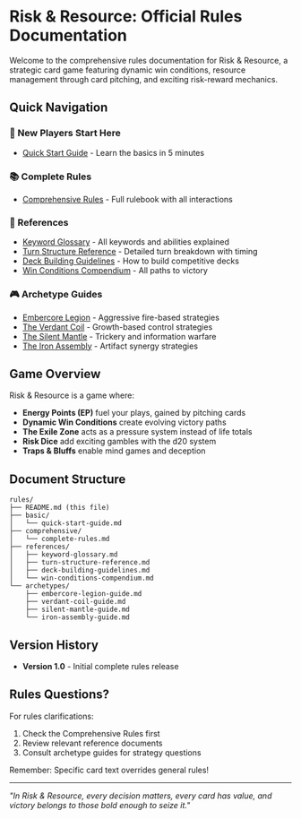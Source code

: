 # Risk & Resource: Official Rules Documentation

Welcome to the comprehensive rules documentation for Risk & Resource, a strategic card game featuring dynamic win conditions, resource management through card pitching, and exciting risk-reward mechanics.

## Quick Navigation

### 🎯 New Players Start Here
- [Quick Start Guide](basic/quick-start-guide.md) - Learn the basics in 5 minutes

### 📚 Complete Rules
- [Comprehensive Rules](comprehensive/complete-rules.md) - Full rulebook with all interactions

### 📖 References
- [Keyword Glossary](references/keyword-glossary.md) - All keywords and abilities explained
- [Turn Structure Reference](references/turn-structure-reference.md) - Detailed turn breakdown with timing
- [Deck Building Guidelines](references/deck-building-guidelines.md) - How to build competitive decks
- [Win Conditions Compendium](references/win-conditions-compendium.md) - All paths to victory

### 🎮 Archetype Guides
- [Embercore Legion](archetypes/embercore-legion-guide.md) - Aggressive fire-based strategies
- [The Verdant Coil](archetypes/verdant-coil-guide.md) - Growth-based control strategies
- [The Silent Mantle](archetypes/silent-mantle-guide.md) - Trickery and information warfare
- [The Iron Assembly](archetypes/iron-assembly-guide.md) - Artifact synergy strategies

## Game Overview

Risk & Resource is a game where:
- **Energy Points (EP)** fuel your plays, gained by pitching cards
- **Dynamic Win Conditions** create evolving victory paths
- **The Exile Zone** acts as a pressure system instead of life totals
- **Risk Dice** add exciting gambles with the d20 system
- **Traps & Bluffs** enable mind games and deception

## Document Structure

```
rules/
├── README.md (this file)
├── basic/
│   └── quick-start-guide.md
├── comprehensive/
│   └── complete-rules.md
├── references/
│   ├── keyword-glossary.md
│   ├── turn-structure-reference.md
│   ├── deck-building-guidelines.md
│   └── win-conditions-compendium.md
└── archetypes/
    ├── embercore-legion-guide.md
    ├── verdant-coil-guide.md
    ├── silent-mantle-guide.md
    └── iron-assembly-guide.md
```

## Version History
- **Version 1.0** - Initial complete rules release

## Rules Questions?

For rules clarifications:
1. Check the Comprehensive Rules first
2. Review relevant reference documents
3. Consult archetype guides for strategy questions

Remember: Specific card text overrides general rules!

---

*"In Risk & Resource, every decision matters, every card has value, and victory belongs to those bold enough to seize it."*